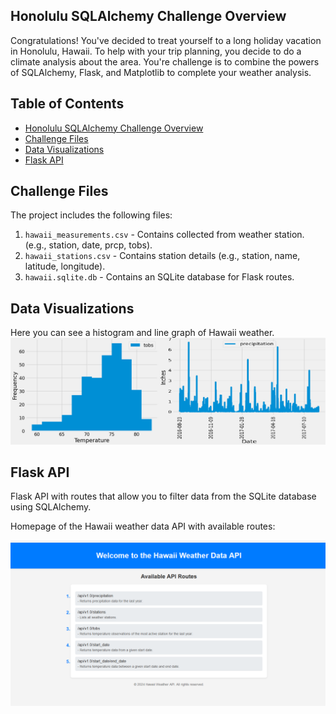 ## Honolulu SQLAlchemy Challenge Overview

Congratulations! You've decided to treat yourself to a long holiday vacation in Honolulu, Hawaii. To help with your trip planning, you decide to do a climate analysis about the area. You're challenge is to combine the powers of SQLAlchemy, Flask, and Matplotlib to complete your weather analysis. 

## Table of Contents

- [Honolulu SQLAlchemy Challenge Overview ](#honoluwai-sqlalchemy-challenge-overview)
- [Challenge Files](#challenge-files)
- [Data Visualizations](#data-visualizations)
- [Flask API](#flask-api)


## Challenge Files

The project includes the following files:

1. `hawaii_measurements.csv` - Contains collected from weather station. (e.g., station, date, prcp, tobs).
2. `hawaii_stations.csv` - Contains station details (e.g., station, name, latitude, longitude).
3. `hawaii.sqlite.db` - Contains an SQLite database for Flask routes.

## Data Visualizations

Here you can see a histogram and line graph of Hawaii weather.
![HDV](Resources/hawaii_charts.png)

## Flask API

Flask API with routes that allow you to filter data from the SQLite database using SQLAlchemy.

Homepage of the Hawaii weather data API with available routes:

![API](Resources/api_landingpage.png)




